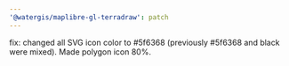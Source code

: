 ```yaml
---
'@watergis/maplibre-gl-terradraw': patch
---
```


fix: changed all SVG icon color to #5f6368 (previously #5f6368 and black were mixed). Made polygon icon 80%.
